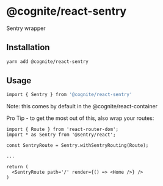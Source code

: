 # @cognite/react-sentry

Sentry wrapper

## Installation

```sh
yarn add @cognite/react-sentry
```

## Usage

```sh
import { Sentry } from '@cognite/react-sentry'
```

Note: this comes by default in the @cognite/react-container

Pro Tip - to get the most out of this, also wrap your routes:

```
import { Route } from 'react-router-dom';
import * as Sentry from '@sentry/react';

const SentryRoute = Sentry.withSentryRouting(Route);

...

return (
  <SentryRoute path='/' render={() => <Home />} />
)
```
